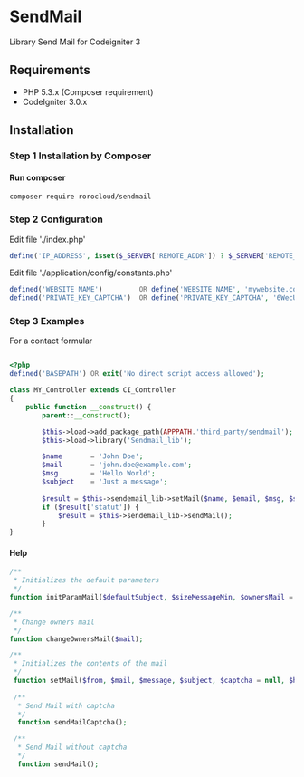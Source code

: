 # SendMail
Library Send Mail for Codeigniter 3

## Requirements

- PHP 5.3.x (Composer requirement)
- CodeIgniter 3.0.x

## Installation
### Step 1 Installation by Composer
#### Run composer
```shell
composer require rorocloud/sendmail
```

### Step 2 Configuration
Edit file './index.php'
```php
define('IP_ADDRESS', isset($_SERVER['REMOTE_ADDR']) ? $_SERVER['REMOTE_ADDR'] : '127.0.0.1');
```

Edit file './application/config/constants.php'
```php
defined('WEBSITE_NAME')         OR define('WEBSITE_NAME', 'mywebsite.com');
defined('PRIVATE_KEY_CAPTCHA')  OR define('PRIVATE_KEY_CAPTCHA', '6WecUuhw5MWX4SAtvOLfawyY663RSzGTAAIuqz');
```

### Step 3 Examples
For a contact formular
```php

<?php
defined('BASEPATH') OR exit('No direct script access allowed');

class MY_Controller extends CI_Controller
{
    public function __construct() {
        parent::__construct();

        $this->load->add_package_path(APPPATH.'third_party/sendmail');
        $this->load->library('Sendmail_lib');

        $name       = 'John Doe';
        $mail	    = 'john.doe@example.com';
        $msg        = 'Hello World';
        $subject    = 'Just a message';
        
        $result = $this->sendemail_lib->setMail($name, $email, $msg, $subject, $captcha);
        if ($result['statut']) {
            $result = $this->sendemail_lib->sendMail();
        }
}
```

#### Help
```php
/**
 * Initializes the default parameters
 */
function initParamMail($defaultSubject, $sizeMessageMin, $ownersMail = array());

/**
 * Change owners mail
 */
function changeOwnersMail($mail);

/**
 * Initializes the contents of the mail
 */
 function setMail($from, $mail, $message, $subject, $captcha = null, $html = false);
 
 /**
  * Send Mail with captcha
  */
  function sendMailCaptcha();

 /**
  * Send Mail without captcha
  */
  function sendMail();

```
